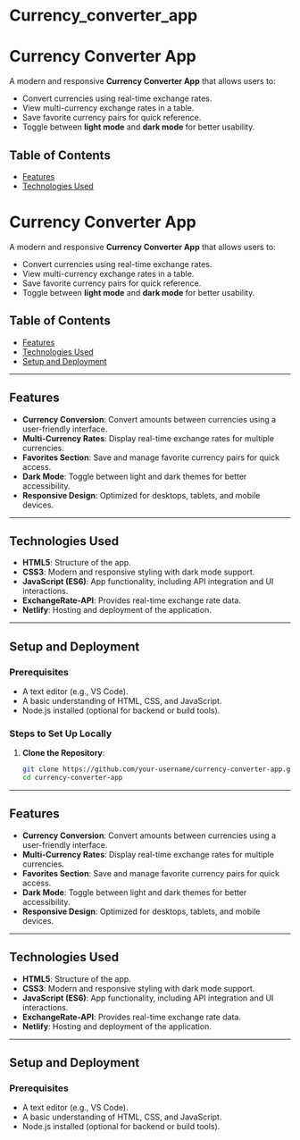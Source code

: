﻿# Currency_converter_app
 # Currency Converter App

A modern and responsive **Currency Converter App** that allows users to:
- Convert currencies using real-time exchange rates.
- View multi-currency exchange rates in a table.
- Save favorite currency pairs for quick reference.
- Toggle between **light mode** and **dark mode** for better usability.

## Table of Contents
- [Features](#features)
- [Technologies Used](#technologies-used)
# Currency Converter App

A modern and responsive **Currency Converter App** that allows users to:
- Convert currencies using real-time exchange rates.
- View multi-currency exchange rates in a table.
- Save favorite currency pairs for quick reference.
- Toggle between **light mode** and **dark mode** for better usability.

## Table of Contents
- [Features](#features)
- [Technologies Used](#technologies-used)
- [Setup and Deployment](#setup-and-deployment)

---

## Features
- **Currency Conversion**: Convert amounts between currencies using a user-friendly interface.
- **Multi-Currency Rates**: Display real-time exchange rates for multiple currencies.
- **Favorites Section**: Save and manage favorite currency pairs for quick access.
- **Dark Mode**: Toggle between light and dark themes for better accessibility.
- **Responsive Design**: Optimized for desktops, tablets, and mobile devices.

---

## Technologies Used
- **HTML5**: Structure of the app.
- **CSS3**: Modern and responsive styling with dark mode support.
- **JavaScript (ES6)**: App functionality, including API integration and UI interactions.
- **ExchangeRate-API**: Provides real-time exchange rate data.
- **Netlify**: Hosting and deployment of the application.

---

## Setup and Deployment

### Prerequisites
- A text editor (e.g., VS Code).
- A basic understanding of HTML, CSS, and JavaScript.
- Node.js installed (optional for backend or build tools).

### Steps to Set Up Locally
1. **Clone the Repository**:
   ```bash
   git clone https://github.com/your-username/currency-converter-app.git
   cd currency-converter-app


---

## Features
- **Currency Conversion**: Convert amounts between currencies using a user-friendly interface.
- **Multi-Currency Rates**: Display real-time exchange rates for multiple currencies.
- **Favorites Section**: Save and manage favorite currency pairs for quick access.
- **Dark Mode**: Toggle between light and dark themes for better accessibility.
- **Responsive Design**: Optimized for desktops, tablets, and mobile devices.

---

## Technologies Used
- **HTML5**: Structure of the app.
- **CSS3**: Modern and responsive styling with dark mode support.
- **JavaScript (ES6)**: App functionality, including API integration and UI interactions.
- **ExchangeRate-API**: Provides real-time exchange rate data.
- **Netlify**: Hosting and deployment of the application.

---

## Setup and Deployment

### Prerequisites
- A text editor (e.g., VS Code).
- A basic understanding of HTML, CSS, and JavaScript.
- Node.js installed (optional for backend or build tools).



